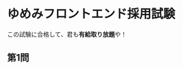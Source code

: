 # ゆめみフロントエンド採用試験

この試験に合格して、君も**有給取り放題**や！
## 第1問

<!--
## 第2問
>

<!--
## 第3問
>

<!--
## 第4問
>

<!--
## 第5問
>

<!--
## 第6問
>

<!--
## 第7問
>

<!--
## 第8問
>

<!--
## 第9問
>

<!--
## 第10問
>